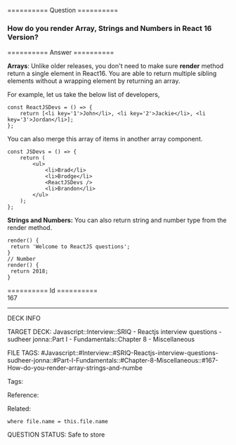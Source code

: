========== Question ==========  

### How do you render Array, Strings and Numbers in React 16 Version?  

========== Answer ==========  

**Arrays**: Unlike older releases, you don't need to make sure **render** method return a single element in React16. You are able to return multiple sibling elements without a wrapping element by returning an array.

For example, let us take the below list of developers,

<!-- codeblock-start -->
<pre><code class="hljs language-jsx"><span class="hljs-keyword">const</span> <span class="hljs-title function_">ReactJSDevs</span> = (<span class="hljs-params"></span>) => {
    <span class="hljs-keyword">return</span> [<span class="xml"><span class="hljs-tag">&#x3C;<span class="hljs-name">li</span> <span class="hljs-attr">key</span>=<span class="hljs-string">'1'</span>></span>John<span class="hljs-tag">&#x3C;/<span class="hljs-name">li</span>></span></span>, <span class="xml"><span class="hljs-tag">&#x3C;<span class="hljs-name">li</span> <span class="hljs-attr">key</span>=<span class="hljs-string">'2'</span>></span>Jackie<span class="hljs-tag">&#x3C;/<span class="hljs-name">li</span>></span></span>, <span class="xml"><span class="hljs-tag">&#x3C;<span class="hljs-name">li</span> <span class="hljs-attr">key</span>=<span class="hljs-string">'3'</span>></span>Jordan<span class="hljs-tag">&#x3C;/<span class="hljs-name">li</span>></span></span>];
};
</code></pre>
<!-- codeblock-end -->

You can also merge this array of items in another array component.

<!-- codeblock-start -->
<pre><code class="hljs language-jsx"><span class="hljs-keyword">const</span> <span class="hljs-title function_">JSDevs</span> = (<span class="hljs-params"></span>) => {
    <span class="hljs-keyword">return</span> (
        <span class="xml"><span class="hljs-tag">&#x3C;<span class="hljs-name">ul</span>></span>
            <span class="hljs-tag">&#x3C;<span class="hljs-name">li</span>></span>Brad<span class="hljs-tag">&#x3C;/<span class="hljs-name">li</span>></span>
            <span class="hljs-tag">&#x3C;<span class="hljs-name">li</span>></span>Brodge<span class="hljs-tag">&#x3C;/<span class="hljs-name">li</span>></span>
            <span class="hljs-tag">&#x3C;<span class="hljs-name">ReactJSDevs</span> /></span>
            <span class="hljs-tag">&#x3C;<span class="hljs-name">li</span>></span>Brandon<span class="hljs-tag">&#x3C;/<span class="hljs-name">li</span>></span>
        <span class="hljs-tag">&#x3C;/<span class="hljs-name">ul</span>></span></span>
    );
};
</code></pre>
<!-- codeblock-end -->

**Strings and Numbers:** You can also return string and number type from the render method.

<!-- codeblock-start -->
<pre><code class="hljs language-jsx"><span class="hljs-title function_">render</span>(<span class="hljs-params"></span>) {
 <span class="hljs-keyword">return</span> <span class="hljs-string">'Welcome to ReactJS questions'</span>;
}
<span class="hljs-comment">// Number</span>
<span class="hljs-title function_">render</span>(<span class="hljs-params"></span>) {
 <span class="hljs-keyword">return</span> <span class="hljs-number">2018</span>;
}
</code></pre>
<!-- codeblock-end -->

========== Id ==========  
167

---

DECK INFO

TARGET DECK: Javascript::Interview::SRIQ - Reactjs interview questions - sudheer jonna::Part I - Fundamentals::Chapter 8 - Miscellaneous

FILE TAGS: #Javascript::#Interview::#SRIQ-Reactjs-interview-questions-sudheer-jonna::#Part-I-Fundamentals::#Chapter-8-Miscellaneous::#167-How-do-you-render-array-strings-and-numbe

Tags:

Reference:

Related:

```dataview
where file.name = this.file.name
```
QUESTION STATUS: Safe to store
